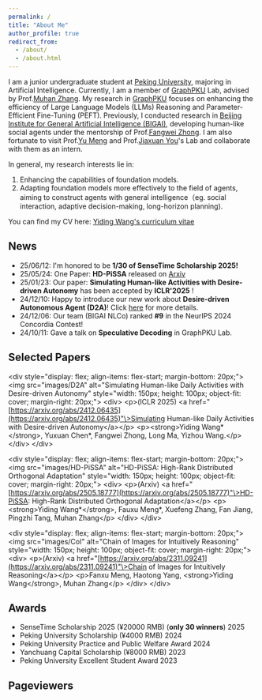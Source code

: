 ```yaml
---
permalink: /
title: "About Me"
author_profile: true
redirect_from: 
  - /about/
  - /about.html
---
```


I am a junior undergraduate student at [Peking University](https://www.pku.edu.cn/), majoring in Artificial Intelligence. Currently, I am a member of [GraphPKU](https://www.graphpku.cn) Lab, advised by Prof.[Muhan Zhang](https://muhanzhang.github.io). My research in [GraphPKU](https://www.graphpku.cn) focuses on enhancing the efficiency of Large Language Models (LLMs) Reasoning and Parameter-Efficient Fine-Tuning (PEFT). Previously, I conducted research in [Beijing Institute for General Artificial Intelligence (BIGAI)](https://eng.bigai.ai/), developing human-like social agents under the mentorship of Prof.[Fangwei Zhong](https://fangweizhong.xyz/). I am also fortunate to visit Prof.[Yu Meng](https://yumeng5.github.io/) and Prof.[Jiaxuan You](https://cs.stanford.edu/~jiaxuan/)'s Lab and collaborate with them as an intern.

In general, my research interests lie in:
1.	Enhancing the capabilities of foundation models.
2.	Adapting foundation models more effectively to the field of agents, aiming to construct agents with general intelligence（eg. social interaction, adaptive decision-making, long-horizon planning).

You can find my CV here: [Yiding Wang's curriculum vitae](../assets/CV_12.11.pdf)

## News

- 25/06/12: I'm honored to be **1/30 of SenseTime Scholarship 2025!**
- 25/05/24: One Paper: **HD-PiSSA** released on [Arxiv](https://arxiv.org/abs/2505.18777)
- 25/01/23: Our paper: **Simulating Human-like Activities with Desire-driven Autonomy** has been accepted by **ICLR'2025** !  
- 24/12/10: Happy to introduce our new work about **Desire-driven Autonomous Agent (D2A)**! Click [here](https://sites.google.com/view/desire-driven-autonomy) for more details.  
- 24/12/06: Our team (BIGAI NLCo) ranked **#9** in the NeurIPS 2024 Concordia Contest!  
- 24/10/11: Gave a talk on **Speculative Decoding** in GraphPKU Lab.

## Selected Papers

\<div style="display: flex; align-items: flex-start; margin-bottom: 20px;"\>
\<img src="images/D2A" alt="Simulating Human-like Daily Activities with Desire-driven Autonomy" style="width: 150px; height: 100px; object-fit: cover; margin-right: 20px;"\>
\<div\>
\<p\>(ICLR 2025) \<a href="[https://arxiv.org/abs/2412.06435](https://arxiv.org/abs/2412.06435)"\>Simulating Human-like Daily Activities with Desire-driven Autonomy\</a\>\</p\>
\<p\>\<strong\>Yiding Wang\*\</strong\>, Yuxuan Chen\*, Fangwei Zhong, Long Ma, Yizhou Wang.\</p\>
\</div\>
\</div\>

\<div style="display: flex; align-items: flex-start; margin-bottom: 20px;"\>
\<img src="images/HD-PiSSA" alt="HD-PiSSA: High-Rank Distributed Orthogonal Adaptation" style="width: 150px; height: 100px; object-fit: cover; margin-right: 20px;"\>
\<div\>
\<p\>(Arxiv) \<a href="[https://arxiv.org/abs/2505.18777](https://arxiv.org/abs/2505.18777)"\>HD-PiSSA: High-Rank Distributed Orthogonal Adaptation\</a\>\</p\>
\<p\>\<strong\>Yiding Wang\*\</strong\>, Fauxu Meng\*, Xuefeng Zhang, Fan Jiang, Pingzhi Tang, Muhan Zhang\</p\>
\</div\>
\</div\>

\<div style="display: flex; align-items: flex-start; margin-bottom: 20px;"\>
\<img src="images/CoI" alt="Chain of Images for Intuitively Reasoning" style="width: 150px; height: 100px; object-fit: cover; margin-right: 20px;"\>
\<div\>
\<p\>(Arxiv) \<a href="[https://arxiv.org/abs/2311.09241](https://arxiv.org/abs/2311.09241)"\>Chain of Images for Intuitively Reasoning\</a\>\</p\>
\<p\>Fanxu Meng, Haotong Yang, \<strong\>Yiding Wang\</strong\>, Muhan Zhang\</p\>
\</div\>
\</div\>

## Awards

- SenseTime Scholarship 2025 (¥20000 RMB) (**only 30 winners**) 2025  
- Peking University Scholarship (¥4000 RMB)  2024  
- Peking University Practice and Public Welfare Award 2024  
- Yanchuang Capital Scholarship (¥8000 RMB)  2023  
- Peking University Excellent Student Award  2023  

## Pageviewers

<script type='text/javascript' id='clustrmaps' src='//cdn.clustrmaps.com/map_v2.js?cl=ffffff&w=a&t=n&d=S3JmU8wqe9acM-xW-8iu3oxHh3lnUsFDYmt_GLx3rFU&co=2d98ad&cmo=d8872d&cmn=fce780'></script>



